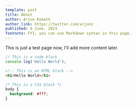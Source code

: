 ```yaml
---
template: post
title: About
author: Arjun Komath
author_link: https://twitter.com/arjunz
published: 6 June, 2023
footnote: FYI, you can use Markdown syntax in this page.
---
```

This is just a test page now, I'll add more content later.

```js
// This is a code block
console.log('Hello World');
````
````html
<!-- This is an HTML block -->
<h1>Hello World</h1>
````
````css
/* This is a CSS block */
body {
  background: #fff;
}
````